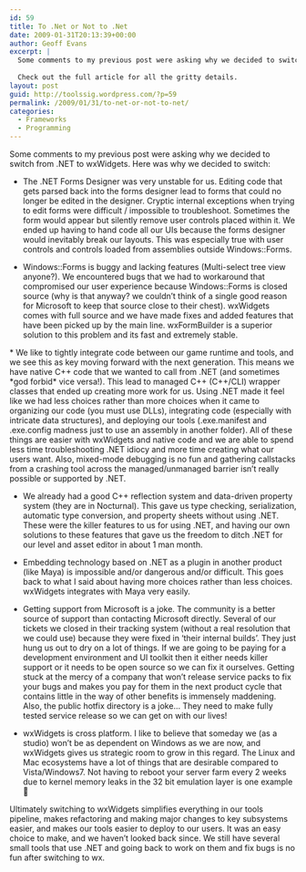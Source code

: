 ```yaml
---
id: 59
title: To .Net or Not to .Net
date: 2009-01-31T20:13:39+00:00
author: Geoff Evans
excerpt: |
  Some comments to my previous post were asking why we decided to switch from .NET to wxWidgets.
  
  Check out the full article for all the gritty details.
layout: post
guid: http://toolssig.wordpress.com/?p=59
permalink: /2009/01/31/to-net-or-not-to-net/
categories:
  - Frameworks
  - Programming
---
```

Some comments to my previous post were asking why we decided to switch from .NET to wxWidgets. Here was why we decided to switch:

* The .NET Forms Designer was very unstable for us. Editing code that gets parsed back into the forms designer lead to forms that could no longer be edited in the designer. Cryptic internal exceptions when trying to edit forms were difficult / impossible to troubleshoot. Sometimes the form would appear but silently remove user controls placed within it. We ended up having to hand code all our UIs because the forms designer would inevitably break our layouts. This was especially true with user controls and controls loaded from assemblies outside Windows::Forms.

* Windows::Forms is buggy and lacking features (Multi-select tree view anyone?). We encountered bugs that we had to workaround that compromised our user experience because Windows::Forms is closed source (why is that anyway? we couldn’t think of a single good reason for Microsoft to keep that source close to their chest). wxWidgets comes with full source and we have made fixes and added features that have been picked up by the main line. wxFormBuilder is a superior solution to this problem and its fast and extremely stable.

\* We like to tightly integrate code between our game runtime and tools, and we see this as key moving forward with the next generation. This means we have native C++ code that we wanted to call from .NET (and sometimes \*god forbid* vice versa!). This lead to managed C++ (C++/CLI) wrapper classes that ended up creating more work for us. Using .NET made it feel like we had less choices rather than more choices when it came to organizing our code (you must use DLLs), integrating code (especially with intricate data structures), and deploying our tools (.exe.manifest and .exe.config madness just to use an assembly in another folder). All of these things are easier with wxWidgets and native code and we are able to spend less time troubleshooting .NET idiocy and more time creating what our users want. Also, mixed-mode debugging is no fun and gathering callstacks from a crashing tool across the managed/unmanaged barrier isn’t really possible or supported by .NET.

* We already had a good C++ reflection system and data-driven property system (they are in Nocturnal). This gave us type checking, serialization, automatic type conversion, and property sheets without using .NET. These were the killer features to us for using .NET, and having our own solutions to these features that gave us the freedom to ditch .NET for our level and asset editor in about 1 man month.

* Embedding technology based on .NET as a plugin in another product (like Maya) is impossible and/or dangerous and/or difficult. This goes back to what I said about having more choices rather than less choices. wxWidgets integrates with Maya very easily.

* Getting support from Microsoft is a joke. The community is a better source of support than contacting Microsoft directly. Several of our tickets we closed in their tracking system (without a real resolution that we could use) because they were fixed in ‘their internal builds’. They just hung us out to dry on a lot of things. If we are going to be paying for a development environment and UI toolkit then it either needs killer support or it needs to be open source so we can fix it ourselves. Getting stuck at the mercy of a company that won’t release service packs to fix your bugs and makes you pay for them in the next product cycle that contains little in the way of other benefits is immensely maddening. Also, the public hotfix directory is a joke… They need to make fully tested service release so we can get on with our lives!

* wxWidgets is cross platform. I like to believe that someday we (as a studio) won’t be as dependent on Windows as we are now, and wxWidgets gives us strategic room to grow in this regard. The Linux and Mac ecosystems have a lot of things that are desirable compared to Vista/Windows7. Not having to reboot your server farm every 2 weeks due to kernel memory leaks in the 32 bit emulation layer is one example 🙂

Ultimately switching to wxWidgets simplifies everything in our tools pipeline, makes refactoring and making major changes to key subsystems easier, and makes our tools easier to deploy to our users. It was an easy choice to make, and we haven’t looked back since. We still have several small tools that use .NET and going back to work on them and fix bugs is no fun after switching to wx.